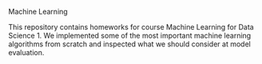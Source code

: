 Machine Learning

This repository contains homeworks for course Machine Learning for Data Science 1. We implemented some of the most important machine learning algorithms from scratch and 
inspected what we should consider at model evaluation.
